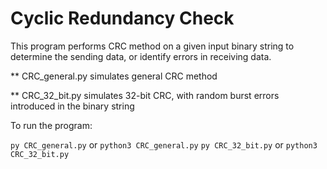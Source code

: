 # Cyclic Redundancy Check
This program performs CRC method on a given input binary string to determine the sending data, or identify errors in receiving data.

** CRC_general.py simulates general CRC method

** CRC_32_bit.py simulates 32-bit CRC, with random burst errors introduced in the binary string

To run the program:

``py CRC_general.py`` or ``python3 CRC_general.py``
``py CRC_32_bit.py`` or ``python3 CRC_32_bit.py``